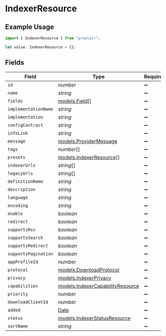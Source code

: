 # IndexerResource

## Example Usage

```typescript
import { IndexerResource } from "prowlarr";

let value: IndexerResource = {};
```

## Fields

| Field                                                                                         | Type                                                                                          | Required                                                                                      | Description                                                                                   |
| --------------------------------------------------------------------------------------------- | --------------------------------------------------------------------------------------------- | --------------------------------------------------------------------------------------------- | --------------------------------------------------------------------------------------------- |
| `id`                                                                                          | *number*                                                                                      | :heavy_minus_sign:                                                                            | N/A                                                                                           |
| `name`                                                                                        | *string*                                                                                      | :heavy_minus_sign:                                                                            | N/A                                                                                           |
| `fields`                                                                                      | [models.Field](../models/field.md)[]                                                          | :heavy_minus_sign:                                                                            | N/A                                                                                           |
| `implementationName`                                                                          | *string*                                                                                      | :heavy_minus_sign:                                                                            | N/A                                                                                           |
| `implementation`                                                                              | *string*                                                                                      | :heavy_minus_sign:                                                                            | N/A                                                                                           |
| `configContract`                                                                              | *string*                                                                                      | :heavy_minus_sign:                                                                            | N/A                                                                                           |
| `infoLink`                                                                                    | *string*                                                                                      | :heavy_minus_sign:                                                                            | N/A                                                                                           |
| `message`                                                                                     | [models.ProviderMessage](../models/providermessage.md)                                        | :heavy_minus_sign:                                                                            | N/A                                                                                           |
| `tags`                                                                                        | *number*[]                                                                                    | :heavy_minus_sign:                                                                            | N/A                                                                                           |
| `presets`                                                                                     | [models.IndexerResource](../models/indexerresource.md)[]                                      | :heavy_minus_sign:                                                                            | N/A                                                                                           |
| `indexerUrls`                                                                                 | *string*[]                                                                                    | :heavy_minus_sign:                                                                            | N/A                                                                                           |
| `legacyUrls`                                                                                  | *string*[]                                                                                    | :heavy_minus_sign:                                                                            | N/A                                                                                           |
| `definitionName`                                                                              | *string*                                                                                      | :heavy_minus_sign:                                                                            | N/A                                                                                           |
| `description`                                                                                 | *string*                                                                                      | :heavy_minus_sign:                                                                            | N/A                                                                                           |
| `language`                                                                                    | *string*                                                                                      | :heavy_minus_sign:                                                                            | N/A                                                                                           |
| `encoding`                                                                                    | *string*                                                                                      | :heavy_minus_sign:                                                                            | N/A                                                                                           |
| `enable`                                                                                      | *boolean*                                                                                     | :heavy_minus_sign:                                                                            | N/A                                                                                           |
| `redirect`                                                                                    | *boolean*                                                                                     | :heavy_minus_sign:                                                                            | N/A                                                                                           |
| `supportsRss`                                                                                 | *boolean*                                                                                     | :heavy_minus_sign:                                                                            | N/A                                                                                           |
| `supportsSearch`                                                                              | *boolean*                                                                                     | :heavy_minus_sign:                                                                            | N/A                                                                                           |
| `supportsRedirect`                                                                            | *boolean*                                                                                     | :heavy_minus_sign:                                                                            | N/A                                                                                           |
| `supportsPagination`                                                                          | *boolean*                                                                                     | :heavy_minus_sign:                                                                            | N/A                                                                                           |
| `appProfileId`                                                                                | *number*                                                                                      | :heavy_minus_sign:                                                                            | N/A                                                                                           |
| `protocol`                                                                                    | [models.DownloadProtocol](../models/downloadprotocol.md)                                      | :heavy_minus_sign:                                                                            | N/A                                                                                           |
| `privacy`                                                                                     | [models.IndexerPrivacy](../models/indexerprivacy.md)                                          | :heavy_minus_sign:                                                                            | N/A                                                                                           |
| `capabilities`                                                                                | [models.IndexerCapabilityResource](../models/indexercapabilityresource.md)                    | :heavy_minus_sign:                                                                            | N/A                                                                                           |
| `priority`                                                                                    | *number*                                                                                      | :heavy_minus_sign:                                                                            | N/A                                                                                           |
| `downloadClientId`                                                                            | *number*                                                                                      | :heavy_minus_sign:                                                                            | N/A                                                                                           |
| `added`                                                                                       | [Date](https://developer.mozilla.org/en-US/docs/Web/JavaScript/Reference/Global_Objects/Date) | :heavy_minus_sign:                                                                            | N/A                                                                                           |
| `status`                                                                                      | [models.IndexerStatusResource](../models/indexerstatusresource.md)                            | :heavy_minus_sign:                                                                            | N/A                                                                                           |
| `sortName`                                                                                    | *string*                                                                                      | :heavy_minus_sign:                                                                            | N/A                                                                                           |